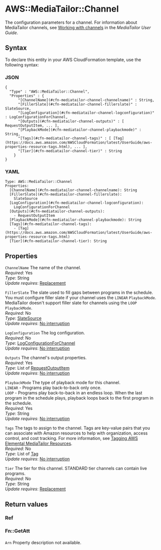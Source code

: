 # AWS::MediaTailor::Channel<a name="aws-resource-mediatailor-channel"></a>

The configuration parameters for a channel\. For information about MediaTailor channels, see [Working with channels](https://docs.aws.amazon.com/mediatailor/latest/ug/channel-assembly-channels.html) in the *MediaTailor User Guide*\.

## Syntax<a name="aws-resource-mediatailor-channel-syntax"></a>

To declare this entity in your AWS CloudFormation template, use the following syntax:

### JSON<a name="aws-resource-mediatailor-channel-syntax.json"></a>

```
{
  "Type" : "AWS::MediaTailor::Channel",
  "Properties" : {
      "[ChannelName](#cfn-mediatailor-channel-channelname)" : String,
      "[FillerSlate](#cfn-mediatailor-channel-fillerslate)" : SlateSource,
      "[LogConfiguration](#cfn-mediatailor-channel-logconfiguration)" : LogConfigurationForChannel,
      "[Outputs](#cfn-mediatailor-channel-outputs)" : [ RequestOutputItem, ... ],
      "[PlaybackMode](#cfn-mediatailor-channel-playbackmode)" : String,
      "[Tags](#cfn-mediatailor-channel-tags)" : [ [Tag](https://docs.aws.amazon.com/AWSCloudFormation/latest/UserGuide/aws-properties-resource-tags.html), ... ],
      "[Tier](#cfn-mediatailor-channel-tier)" : String
    }
}
```

### YAML<a name="aws-resource-mediatailor-channel-syntax.yaml"></a>

```
Type: AWS::MediaTailor::Channel
Properties: 
  [ChannelName](#cfn-mediatailor-channel-channelname): String
  [FillerSlate](#cfn-mediatailor-channel-fillerslate): 
    SlateSource
  [LogConfiguration](#cfn-mediatailor-channel-logconfiguration): 
    LogConfigurationForChannel
  [Outputs](#cfn-mediatailor-channel-outputs): 
    - RequestOutputItem
  [PlaybackMode](#cfn-mediatailor-channel-playbackmode): String
  [Tags](#cfn-mediatailor-channel-tags): 
    - [Tag](https://docs.aws.amazon.com/AWSCloudFormation/latest/UserGuide/aws-properties-resource-tags.html)
  [Tier](#cfn-mediatailor-channel-tier): String
```

## Properties<a name="aws-resource-mediatailor-channel-properties"></a>

`ChannelName`  <a name="cfn-mediatailor-channel-channelname"></a>
The name of the channel\.  
*Required*: Yes  
*Type*: String  
*Update requires*: [Replacement](https://docs.aws.amazon.com/AWSCloudFormation/latest/UserGuide/using-cfn-updating-stacks-update-behaviors.html#update-replacement)

`FillerSlate`  <a name="cfn-mediatailor-channel-fillerslate"></a>
The slate used to fill gaps between programs in the schedule\. You must configure filler slate if your channel uses the `LINEAR` `PlaybackMode`\. MediaTailor doesn't support filler slate for channels using the `LOOP` `PlaybackMode`\.  
*Required*: No  
*Type*: [SlateSource](aws-properties-mediatailor-channel-slatesource.md)  
*Update requires*: [No interruption](https://docs.aws.amazon.com/AWSCloudFormation/latest/UserGuide/using-cfn-updating-stacks-update-behaviors.html#update-no-interrupt)

`LogConfiguration`  <a name="cfn-mediatailor-channel-logconfiguration"></a>
The log configuration\.  
*Required*: No  
*Type*: [LogConfigurationForChannel](aws-properties-mediatailor-channel-logconfigurationforchannel.md)  
*Update requires*: [No interruption](https://docs.aws.amazon.com/AWSCloudFormation/latest/UserGuide/using-cfn-updating-stacks-update-behaviors.html#update-no-interrupt)

`Outputs`  <a name="cfn-mediatailor-channel-outputs"></a>
The channel's output properties\.  
*Required*: Yes  
*Type*: List of [RequestOutputItem](aws-properties-mediatailor-channel-requestoutputitem.md)  
*Update requires*: [No interruption](https://docs.aws.amazon.com/AWSCloudFormation/latest/UserGuide/using-cfn-updating-stacks-update-behaviors.html#update-no-interrupt)

`PlaybackMode`  <a name="cfn-mediatailor-channel-playbackmode"></a>
The type of playback mode for this channel\.  
`LINEAR` \- Programs play back\-to\-back only once\.  
`LOOP` \- Programs play back\-to\-back in an endless loop\. When the last program in the schedule plays, playback loops back to the first program in the schedule\.  
*Required*: Yes  
*Type*: String  
*Update requires*: [No interruption](https://docs.aws.amazon.com/AWSCloudFormation/latest/UserGuide/using-cfn-updating-stacks-update-behaviors.html#update-no-interrupt)

`Tags`  <a name="cfn-mediatailor-channel-tags"></a>
The tags to assign to the channel\. Tags are key\-value pairs that you can associate with Amazon resources to help with organization, access control, and cost tracking\. For more information, see [Tagging AWS Elemental MediaTailor Resources](https://docs.aws.amazon.com/mediatailor/latest/ug/tagging.html)\.  
*Required*: No  
*Type*: List of [Tag](https://docs.aws.amazon.com/AWSCloudFormation/latest/UserGuide/aws-properties-resource-tags.html)  
*Update requires*: [No interruption](https://docs.aws.amazon.com/AWSCloudFormation/latest/UserGuide/using-cfn-updating-stacks-update-behaviors.html#update-no-interrupt)

`Tier`  <a name="cfn-mediatailor-channel-tier"></a>
The tier for this channel\. STANDARD tier channels can contain live programs\.  
*Required*: No  
*Type*: String  
*Update requires*: [Replacement](https://docs.aws.amazon.com/AWSCloudFormation/latest/UserGuide/using-cfn-updating-stacks-update-behaviors.html#update-replacement)

## Return values<a name="aws-resource-mediatailor-channel-return-values"></a>

### Ref<a name="aws-resource-mediatailor-channel-return-values-ref"></a>

### Fn::GetAtt<a name="aws-resource-mediatailor-channel-return-values-fn--getatt"></a>

#### <a name="aws-resource-mediatailor-channel-return-values-fn--getatt-fn--getatt"></a>

`Arn`  <a name="Arn-fn::getatt"></a>
Property description not available\.